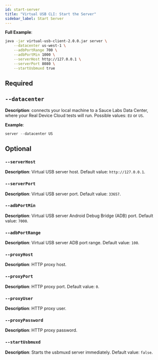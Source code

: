 ```yaml
---
id: start-server
title: "Virtual USB CLI: Start the Server"
sidebar_label: Start Server
---
```


__Full Example__:

```bash
java -jar virtual-usb-client-2.0.0.jar server \
    --datacenter us-west-1 \
    --adbPortRange 700 \
    --adbPortMin 1000 \
    --serverHost http://127.0.0.1 \
    --serverPort 8080 \
    --startUsbmuxd true
```
## Required

## `--datacenter`

__Description__: connects your local machine to a Sauce Labs Data Center, where your Real Device Cloud tests will run. Possible values: `EU` or `US`.

__Example__:
```java
server --datacenter US
```

## Optional

### `--serverHost`
__Description__: Virtual USB server host. Default value: `http://127.0.0.1`.

### `--serverPort`
__Description__: Virtual USB server port. Default value: `33657`.

### `--adbPortMin`
__Description__: Virtual USB server Android Debug Bridge (ADB) port. Default value: `7000`.

### `--adbPortRange`
__Description__: Virtual USB server ADB port range. Default value: `100`.

### `--proxyHost`
__Description__: HTTP proxy host.

### `--proxyPort`
__Description__: HTTP proxy port. Default value: `0`.

### `--proxyUser`
__Description__: HTTP proxy user.

### `--proxyPassword`
__Description__: HTTP proxy password.

### `--startUsbmuxd`
__Description__: Starts the usbmuxd server immediately. Default value: `false`.
